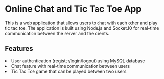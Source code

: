 
<h1> Online Chat and Tic Tac Toe App
 </h1>
This is a web application that allows users to chat with each other and play tic tac toe. The application is built using Node.js and Socket.IO for real-time communication between the server and the clients.

<h2>Features</h2>
<li>User authentication (register/login/logout) using MySQL database</li>
<li>Chat feature with real-time communication between users</li>
<li>Tic Tac Toe game that can be played between two users</li>
